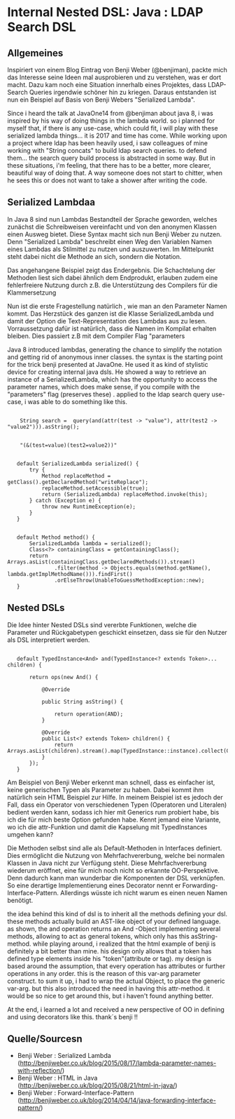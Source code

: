 # Internal Nested DSL: Java :  LDAP Search DSL
## Allgemeines
Inspiriert von einem Blog Eintrag von Benji Weber (@benjiman), packte mich das Interesse seine Ideen mal ausprobieren und zu verstehen, was er dort macht. Dazu kam noch eine Situation innerhalb eines Projektes, dass LDAP- Search Queries irgendwie schöner hin zu kriegen. Daraus entstanden ist nun ein Beispiel auf Basis von Benji Webers "Serialized Lambda".

Since i heard the talk at JavaOne14 from @benjiman about java 8, i was inspired by his way of doing things in the lambda world. so i planned for myself that, if there is any use-case, which could fit, i will play with these serialized lambda things... it is 2017 and time has come.
While working upon a project where ldap has been heavily used, i saw colleagues of mine working with "String concats" to build ldap search queries. to defend them...  the search query build process is abstracted in some way.
 But in these situations, i'm feeling, that there has to be a better, more clearer, beautiful way of doing that. A way someone does not start to chitter, when he sees this or does not want to take  a shower after writing the code.     
## Serialized Lambdaa
In Java 8 sind  nun Lambdas Bestandteil der Sprache geworden, welches zunächst die Schreibweisen vereinfacht und von den anonymen Klassen einen Ausweg bietet. Diese Syntax macht sich nun Benji Weber zu nutzen. Denn "Serialized Lambda" beschreibt einen Weg den Variablen Namen eines Lambdas als Stilmittel zu nutzen und auszuwerten. Im Mittelpunkt steht dabei nicht die Methode an sich, sondern die Notation. 
Das angehangene Beispiel zeigt das Endergebnis. Die Schachtelung der Methoden liest sich dabei ähnlich dem Endprodukt, erlauben zudem eine fehlerfreiere Nutzung durch z.B. die Unterstützung des Compilers für die Klammersetzung


Nun ist die erste Fragestellung natürlich , wie man an den Parameter Namen kommt. Das Herzstück des ganzen ist die Klasse SerializedLambda und damit der Option die Text-Representation des Lambdas aus zu lesen. Vorraussetzung dafür ist natürlich, dass die Namen im Kompilat erhalten bleiben. Dies passiert z.B mit dem Compiler Flag "parameters



Java 8 introduced lambdas, generating the chance to simplify the notation and getting rid of anonymous inner classes. the syntax is the starting point for the trick benji presented at JavaOne. He used it as kind of stylistic device for creating internal java dsls. He showed a way to retrieve an instance of a SerializedLambda, which has the opportunity  to access the parameter names, which does make sense, if you compile with the "parameters" flag (preserves these) . applied to the ldap search query use-case, i was able to do something like this.


```javaa

    String search =  query(and(attr(test -> "value"), attr(test2 -> "value2"))).asString();
``` 

```javaa

    "(&(test=value)(test2=value2))"
```


 
 ```
 
    default SerializedLambda serialized() {
		try {
			Method replaceMethod = getClass().getDeclaredMethod("writeReplace");
			replaceMethod.setAccessible(true);
			return (SerializedLambda) replaceMethod.invoke(this);
		} catch (Exception e) {
			throw new RuntimeException(e);
		}
	}
 ```
 ```
 
    default Method method() {
		SerializedLambda lambda = serialized();
		Class<?> containingClass = getContainingClass();
		return Arrays.asList(containingClass.getDeclaredMethods()).stream()
				.filter(method -> Objects.equals(method.getName(), lambda.getImplMethodName())).findFirst()
				.orElseThrow(UnableToGuessMethodException::new);
	}
 ``` 
 ## Nested DSLs
 
 Die Idee hinter Nested DSLs sind vererbte Funktionen, welche die Parameter und Rückgabetypen geschickt einsetzen, dass sie für den Nutzer als DSL interpretiert werden. 
 
 ```javaa
 
    default TypedInstance<And> and(TypedInstance<? extends Token>... children) {
 	
		return ops(new And() {
		
			@Override
			
			public String asString() {
			
				return operation(AND);
			}
			
			@Override
			public List<? extends Token> children() {
				return Arrays.asList(children).stream().map(TypedInstance::instance).collect(Collectors.toList());
			}
		});
	}
 
 ```
  Am Beispiel von Benji Weber erkennt man schnell, dass es einfacher ist, keine generischen Typen als Parameter zu haben. Dabei kommt ihm natürlich sein HTML Beispiel zur Hilfe. In meinem Beispiel ist es jedoch der Fall, dass ein Operator von verschiedenen Typen (Operatoren und Literalen) bedient werden kann, sodass ich hier mit Generics rum probiert habe, bis ich die für mich beste Option gefunden habe. Kennt jemand eine Variante, wo ich die attr-Funktion und damit die Kapselung mit TypedInstances umgehen kann?   

Die Methoden selbst sind alle als Default-Methoden in Interfaces definiert. Dies ermöglicht die Nutzung von Mehrfachvererbung, welche bei normalen Klassen in Java nicht zur Verfügung steht. 
Diese Mehrfachvererbung wiederum eröffnet, eine für mich noch nicht so erkannte OO-Perspektive. Denn dadurch kann man wunderbar die  Komponenten der DSL verknüpfen. So eine derartige Implementierung eines Decorator nennt er Forwarding-Interface-Pattern. Allerdings wüsste ich nicht warum es einen neuen Namen benötigt.   


the idea behind this kind of dsl is to inherit all the methods defining your dsl. these methods actually build an AST-like object of your defined language. as shown, the and operation returns an And -Object implementing several methods, allowing to act as general tokens, which only has this asString-method.
 while playing around, i realized that the html example of benji is definitely a bit better than mine. his design only allows that a token has defined type elements inside his "token"(attribute or tag). my design is based around the assumption, that every operation has attributes or further operations in any order. this is the reason of this var-arg parameter construct. to sum it up, i had to wrap the actual Object, to place the generic var-arg. but this also introduced the need in having this attr-method. it would be so nice to get around this, but i haven't found anything better. 
 

At the end, i learned a lot and received a new perspective of OO in defining and using decorators like this. thank´s benji !!       
## Quelle/Sourcesn
* Benji Weber : Serialized Lambda (http://benjiweber.co.uk/blog/2015/08/17/lambda-parameter-names-with-reflection/)
* Benji Weber : HTML in Java (http://benjiweber.co.uk/blog/2015/08/21/html-in-java/)
* Benji Weber : Forward-Interface-Pattern (http://benjiweber.co.uk/blog/2014/04/14/java-forwarding-interface-pattern/)


